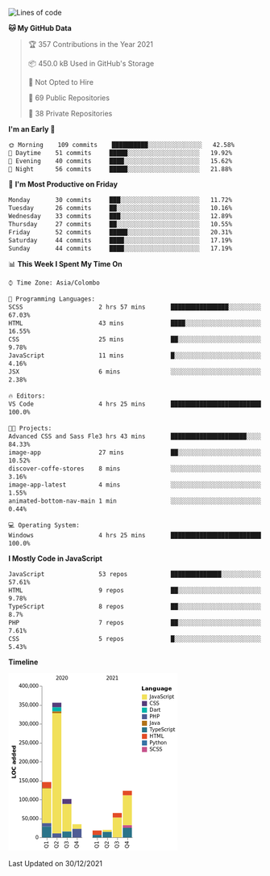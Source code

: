 
<!--START_SECTION:waka-->
![Lines of code](https://img.shields.io/badge/From%20Hello%20World%20I%27ve%20Written-869%20Thousand%20lines%20of%20code-blue)

**🐱 My GitHub Data** 

> 🏆 357 Contributions in the Year 2021
 > 
> 📦 450.0 kB Used in GitHub's Storage 
 > 
> 🚫 Not Opted to Hire
 > 
> 📜 69 Public Repositories 
 > 
> 🔑 38 Private Repositories  
 > 
**I'm an Early 🐤** 

```text
🌞 Morning    109 commits    ██████████░░░░░░░░░░░░░░░   42.58% 
🌆 Daytime    51 commits     █████░░░░░░░░░░░░░░░░░░░░   19.92% 
🌃 Evening    40 commits     ████░░░░░░░░░░░░░░░░░░░░░   15.62% 
🌙 Night      56 commits     █████░░░░░░░░░░░░░░░░░░░░   21.88%

```
📅 **I'm Most Productive on Friday** 

```text
Monday       30 commits     ███░░░░░░░░░░░░░░░░░░░░░░   11.72% 
Tuesday      26 commits     ██░░░░░░░░░░░░░░░░░░░░░░░   10.16% 
Wednesday    33 commits     ███░░░░░░░░░░░░░░░░░░░░░░   12.89% 
Thursday     27 commits     ██░░░░░░░░░░░░░░░░░░░░░░░   10.55% 
Friday       52 commits     █████░░░░░░░░░░░░░░░░░░░░   20.31% 
Saturday     44 commits     ████░░░░░░░░░░░░░░░░░░░░░   17.19% 
Sunday       44 commits     ████░░░░░░░░░░░░░░░░░░░░░   17.19%

```


📊 **This Week I Spent My Time On** 

```text
⌚︎ Time Zone: Asia/Colombo

💬 Programming Languages: 
SCSS                     2 hrs 57 mins       ████████████████░░░░░░░░░   67.03% 
HTML                     43 mins             ████░░░░░░░░░░░░░░░░░░░░░   16.55% 
CSS                      25 mins             ██░░░░░░░░░░░░░░░░░░░░░░░   9.78% 
JavaScript               11 mins             █░░░░░░░░░░░░░░░░░░░░░░░░   4.16% 
JSX                      6 mins              ░░░░░░░░░░░░░░░░░░░░░░░░░   2.38%

🔥 Editors: 
VS Code                  4 hrs 25 mins       █████████████████████████   100.0%

🐱‍💻 Projects: 
Advanced CSS and Sass Fle3 hrs 43 mins       █████████████████████░░░░   84.33% 
image-app                27 mins             ██░░░░░░░░░░░░░░░░░░░░░░░   10.52% 
discover-coffe-stores    8 mins              ░░░░░░░░░░░░░░░░░░░░░░░░░   3.16% 
image-app-latest         4 mins              ░░░░░░░░░░░░░░░░░░░░░░░░░   1.55% 
animated-bottom-nav-main 1 min               ░░░░░░░░░░░░░░░░░░░░░░░░░   0.44%

💻 Operating System: 
Windows                  4 hrs 25 mins       █████████████████████████   100.0%

```

**I Mostly Code in JavaScript** 

```text
JavaScript               53 repos            ██████████████░░░░░░░░░░░   57.61% 
HTML                     9 repos             ██░░░░░░░░░░░░░░░░░░░░░░░   9.78% 
TypeScript               8 repos             ██░░░░░░░░░░░░░░░░░░░░░░░   8.7% 
PHP                      7 repos             ██░░░░░░░░░░░░░░░░░░░░░░░   7.61% 
CSS                      5 repos             █░░░░░░░░░░░░░░░░░░░░░░░░   5.43%

```


**Timeline**

![Chart not found](https://raw.githubusercontent.com/ccweerasinghe1994/ccweerasinghe1994/master/charts/bar_graph.png) 


 Last Updated on 30/12/2021
<!--END_SECTION:waka-->
